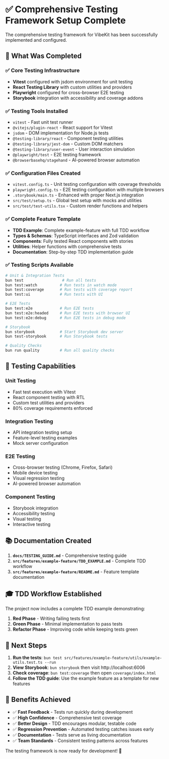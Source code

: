 # ✅ Comprehensive Testing Framework Setup Complete

The comprehensive testing framework for VibeKit has been successfully implemented and configured.

## 🎯 What Was Completed

### ✅ Core Testing Infrastructure
- **Vitest** configured with jsdom environment for unit testing
- **React Testing Library** with custom utilities and providers
- **Playwright** configured for cross-browser E2E testing
- **Storybook** integration with accessibility and coverage addons

### ✅ Testing Tools Installed
- `vitest` - Fast unit test runner
- `@vitejs/plugin-react` - React support for Vitest
- `jsdom` - DOM implementation for Node.js tests
- `@testing-library/react` - Component testing utilities
- `@testing-library/jest-dom` - Custom DOM matchers
- `@testing-library/user-event` - User interaction simulation
- `@playwright/test` - E2E testing framework
- `@browserbasehq/stagehand` - AI-powered browser automation

### ✅ Configuration Files Created
- `vitest.config.ts` - Unit testing configuration with coverage thresholds
- `playwright.config.ts` - E2E testing configuration with multiple browsers
- `.storybook/main.ts` - Enhanced with proper Next.js integration
- `src/test/setup.ts` - Global test setup with mocks and utilities
- `src/test/test-utils.tsx` - Custom render functions and helpers

### ✅ Complete Feature Template
- **TDD Example**: Complete example-feature with full TDD workflow
- **Types & Schemas**: TypeScript interfaces and Zod validation
- **Components**: Fully tested React components with stories
- **Utilities**: Helper functions with comprehensive tests
- **Documentation**: Step-by-step TDD implementation guide

### ✅ Testing Scripts Available
```bash
# Unit & Integration Tests
bun test                 # Run all tests
bun test:watch          # Run tests in watch mode
bun test:coverage       # Run tests with coverage report
bun test:ui             # Run tests with UI

# E2E Tests
bun test:e2e            # Run E2E tests
bun test:e2e:headed     # Run E2E tests with browser UI
bun test:e2e:debug      # Run E2E tests in debug mode

# Storybook
bun storybook           # Start Storybook dev server
bun test-storybook      # Run Storybook tests

# Quality Checks
bun run quality         # Run all quality checks
```

## 🧪 Testing Capabilities

### Unit Testing
- Fast test execution with Vitest
- React component testing with RTL
- Custom test utilities and providers
- 80% coverage requirements enforced

### Integration Testing
- API integration testing setup
- Feature-level testing examples
- Mock server configuration

### E2E Testing
- Cross-browser testing (Chrome, Firefox, Safari)
- Mobile device testing
- Visual regression testing
- AI-powered browser automation

### Component Testing
- Storybook integration
- Accessibility testing
- Visual testing
- Interactive testing

## 📚 Documentation Created

1. **`docs/TESTING_GUIDE.md`** - Comprehensive testing guide
2. **`src/features/example-feature/TDD_EXAMPLE.md`** - Complete TDD workflow
3. **`src/features/example-feature/README.md`** - Feature template documentation

## 🎓 TDD Workflow Established

The project now includes a complete TDD example demonstrating:
1. **Red Phase** - Writing failing tests first
2. **Green Phase** - Minimal implementation to pass tests
3. **Refactor Phase** - Improving code while keeping tests green

## 🔧 Next Steps

1. **Run the tests**: `bun test src/features/example-feature/utils/example-utils.test.ts --run`
2. **View Storybook**: `bun storybook` then visit http://localhost:6006
3. **Check coverage**: `bun test:coverage` then open `coverage/index.html`
4. **Follow the TDD guide**: Use the example feature as a template for new features

## 🎉 Benefits Achieved

- ✅ **Fast Feedback** - Tests run quickly during development
- ✅ **High Confidence** - Comprehensive test coverage
- ✅ **Better Design** - TDD encourages modular, testable code
- ✅ **Regression Prevention** - Automated testing catches issues early
- ✅ **Documentation** - Tests serve as living documentation
- ✅ **Team Standards** - Consistent testing patterns across features

The testing framework is now ready for development! 🚀